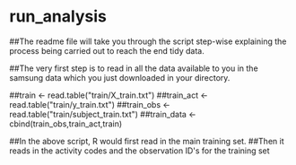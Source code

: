 run_analysis
============

##The readme file will take you through the script step-wise explaining the process being carried out to reach the end tidy data.

##The very first step is to read in all the data available to you in the samsung data which you just downloaded in your directory.

##train <- read.table("train/X_train.txt")
##train_act <- read.table("train/y_train.txt")
##train_obs <- read.table("train/subject_train.txt")
##train_data <- cbind(train_obs,train_act,train)

##In the above script, R would first read in the main training set.
##Then it reads in the activity codes and the observation ID's for the training set
